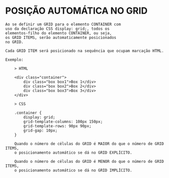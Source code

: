# POSIÇÃO AUTOMÁTICA NO GRID

    Ao se definir um GRID para o elemento CONTAINER com
    uso da declaração CSS display: grid;, todos os 
    elementos-filho do elemento CONTAINER, ou seja,
    os GRID ITEMS, serão automaticamente posicionados
    no GRID.

    Cada GRID ITEM será posicionado na sequência que ocupam marcação HTML.

    Exemplo:

        > HTML

        <div class="container">
            div class="box box1">Box 1</div>
            div class="box box2">Box 2</div>
            div class="box box3">Box 3</div>
        </div>

        > CSS

        .container {
            display: grid;
            grid-template-columns: 100px 150px;
            grid-template-rows: 90px 90px;
            grid-gap: 10px;
        }

        Quando o número de células do GRID é MAIOR do que o número de GRID ITEMS,
        o posicionamento automático se dá no GRID EXPLÍCITO.

        Quando o número de células do GRID é MENOR do que o número de GRID ITEMS,
        o posicionamento automático se dá no GRID IMPLÍCITO.